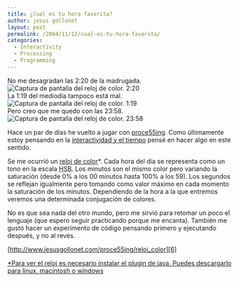 ```yaml
---
title: ¿Cual es tu hora favorita?
author: jesus gollonet
layout: post
permalink: /2004/11/12/cual-es-tu-hora-favorita/
categories:
  - Interactivity
  - Processing
  - Programming
---
```

No me desagradan las 2:20 de la madrugada.  
![Captura de pantalla del reloj de color. 2:20][1]  
La 1:19 del mediodía tampoco está mal.  
![Captura de pantalla del reloj de color. 1:19][2]  
Pero creo que me quedo con las 23:58.  
![Captura de pantalla del reloj de color. 23:58][3]

Hace un par de días he vuelto a jugar con [proce55ing][4]. Como últimamente estoy pensando en la [interactividad y el tiempo][5] pensé en hacer algo en este sentido. 

Se me ocurrió un [reloj de color][6]*. Cada hora del día se representa como un tono en la escala <acronym title= "Hue Saturation Brightness. Tono Saturación Brillo">HSB</acronym>. Los minutos son el mismo color pero variando la saturación (desde 0% a los 00 minutos hasta 100% a los 59). Los segundos se reflejan igualmente pero tomando como valor máximo en cada momento la saturación de los minutos. Dependiendo de la hora a la que entremos veremos una determinada conjugación de colores.

No es que sea nada del otro mundo, pero me sirvió para retomar un poco el lenguaje (que espero seguir practicando porque me encanta). También me gustó hacer un experimento de código pensando primero y ejecutando después, y no al revés.

[http://www.jesusgollonet.com/proce55ing/reloj_color][6]

<ins datetime="2004-10-12T13:39:54--1:00">*Para ver el reloj es necesario instalar el plugin de java. Puedes descargarlo para <a href="http://www.java.com:80/en/download/linux_manual.jsp">linux</a>, <a href="http://www.java.com:80/en/download/apple_manual.jsp">macintosh</a> o <a href="http://www.java.com:80/en/download/windows_manual.jsp">windows</a></ins>

 [1]: http://www.jesusgollonet.com/blog/imagenes/hora_favorita/capturaReloj00.gif
 [2]: http://www.jesusgollonet.com/blog/imagenes/hora_favorita/capturaReloj01.gif
 [3]: http://www.jesusgollonet.com/blog/imagenes/hora_favorita/capturaReloj02.gif
 [4]: http://www.processing.org "Página oficial de processing"
 [5]: http://www.jesusgollonet.com/blog/index.php?p=19 "Elegir una hoja de estilos según la hora del día (2 posts más abajo)"
 [6]: http://www.jesusgollonet.com/proce55ing/reloj_color "applet 'reloj de color' hecho en processing"